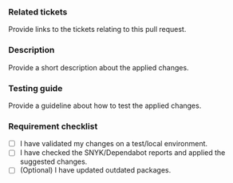 ### Related tickets

Provide links to the tickets relating to this pull request.

### Description

Provide a short description about the applied changes.

### Testing guide

Provide a guideline about how to test the applied changes.

### Requirement checklist

- [ ] I have validated my changes on a test/local environment.
- [ ] I have checked the SNYK/Dependabot reports and applied the suggested changes.
- [ ] (Optional) I have updated outdated packages.
